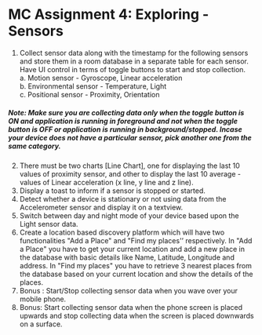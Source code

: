 # MC Assignment 4: Exploring - Sensors

1. Collect sensor data along with the timestamp for the following sensors and
store them in a room database in a separate table for each sensor. Have UI
control in terms of toggle buttons to start and stop collection. \
a. Motion sensor - Gyroscope, Linear acceleration \
b. Environmental sensor - Temperature, Light \
c. Positional sensor - Proximity, Orientation 
##### Note: Make sure you are collecting data only when the toggle button is ON and application is running in foreground and not when the toggle button is OFF or application is running in background/stopped. Incase your device does not have a particular sensor, pick another one from the same category.
2. There must be two charts [Line Chart], one for displaying the last 10 values
of proximity sensor, and other to display the last 10 average - values of
Linear acceleration (x line, y line and z line).
3. Display a toast to inform if a sensor is stopped or started.
4. Detect whether a device is stationary or not using data from the
Accelerometer sensor and display it on a textview.
5. Switch between day and night mode of your device based upon the Light
sensor data.
6. Create a location based discovery platform which will have two
functionalities "Add a Place" and "Find my places'’ respectively. In "Add a
Place" you have to get your current location and add a new place in the
database with basic details like Name, Latitude, Longitude and address. In
"Find my places" you have to retrieve 3 nearest places from the database
based on your current location and show the details of the places.
7. Bonus : Start/Stop collecting sensor data when you wave over your mobile
phone.
8. Bonus: Start collecting sensor data when the phone screen is placed
upwards and stop collecting data when the screen is placed downwards on
a surface.
